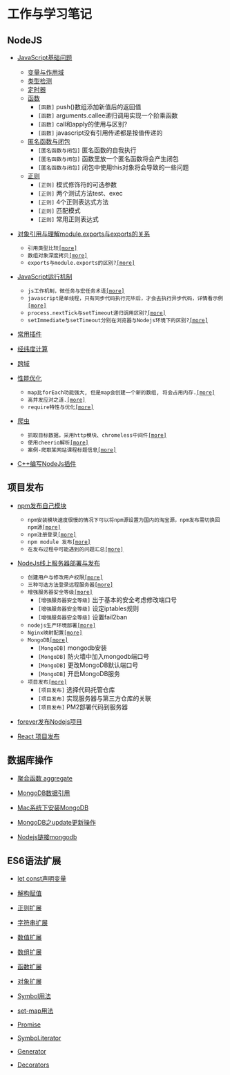 # 工作与学习笔记

## NodeJS

* [JavaScript基础问题](/nodejs/base.md)
  - [变量与作用域](/nodejs/base.md#变量与作用域)
  - [类型检测](/nodejs/base.md#类型检测)
  - [定时器](/nodejs/base.md#定时器)
  - [函数](/nodejs/base.md#函数)
      - `[函数]` push()数组添加新值后的返回值
      - `[函数]` arguments.callee递归调用实现一个阶乘函数
      - `[函数]` call和apply的使用与区别?
      - `[函数]` javascript没有引用传递都是按值传递的
  - [匿名函数与闭包](/nodejs/base.md#匿名函数与闭包)
      - `[匿名函数与闭包]` 匿名函数的自我执行
      - `[匿名函数与闭包]` 函数里放一个匿名函数将会产生闭包
      - `[匿名函数与闭包]` 闭包中使用this对象将会导致的一些问题
  - [正则](/nodejs/base.md#正则)
    - `[正则]` 模式修饰符的可选参数
    - `[正则]` 两个测试方法test、exec
    - `[正则]` 4个正则表达式方法
    - `[正则]` 匹配模式
    - `[正则]` 常用正则表达式

* [对象引用与理解module.exports与exports的关系](/nodejs/object_reference.md)
  - `引用类型比较`[`[more]`](/nodejs/object_reference.md#引用类型比较)
  - `数组对象深度拷贝`[`[more]`](/nodejs/object_reference.md#数组对象深度拷贝)
  - `exports与module.exports的区别?`[`[more]`](/nodejs/object_reference.md#exports与module.exports的区别)

* [JavaScript运行机制](/nodejs/operational_mechanism.md)
  - `js工作机制，微任务与宏任务术语`[`[more]`](/nodejs/operational_mechanism.md#js工作机制)
  - `javascript是单线程，只有同步代码执行完毕后，才会去执行异步代码，详情看示例`[`[more]`](/nodejs/operational_mechanism.md#例2)
  - `process.nextTick与setTimeout递归调用区别?`[`[more]`](/nodejs/operational_mechanism.md#process.nextTick与setTimeout递归调用区别)
  - `setImmediate与setTimeout分别在浏览器与Nodejs环境下的区别?`[`[more]`](/nodejs/operational_mechanism.md#setImmediate与setTimeout)

* [常用插件](/nodejs/plugins.md)

* [经纬度计算](/nodejs/distance.md)

* [跨域](/nodejs/cors.md)

* [性能优化](/nodejs/performance_optimization.md)
  - `map比forEach功能强大, 但是map会创建一个新的数组, 将会占用内存.`[`[more]`](/nodejs/performance_optimization.md#map与forEach)
  - `高并发应对之道.`[`[more]`](/nodejs/performance_optimization.md#高并发应对之道)
  - `require特性与优化`[`[more]`](/nodejs/performance_optimization.md#require特性与优化)

* [爬虫](/nodejs/creeper.md)
  - `抓取目标数据，采用http模块、chromeless中间件`[`[more]`](/nodejs/creeper.md#抓取目标数据)
  - `使用cheerio解析`[`[more]`](/nodejs/creeper.md#使用cheerio解析)
  - `案例-爬取某网站课程标题信息`[`[more]`](/nodejs/creeper.md#案例-爬取某网站课程标题信息)

* [C++编写NodeJs插件](/nodejs/c_addons.md)

## 项目发布

* [npm发布自己模块](/project-release/npm_deploy.md)
    - `npm安装模块速度很慢的情况下可以将npm源设置为国内的淘宝源，npm发布需切换回npm源`[`[more]`](/project-release/npm_deploy.md#npm源设置)
    - `npm注册登录`[`[more]`](/project-release/npm_deploy.md#npm注册登录)
    - `npm module 发布`[`[more]`](/project-release/npm_deploy.md#npm-module-发布)
    - `在发布过程中可能遇到的问题汇总`[`[more]`](/project-release/npm_deploy.md#可能遇到的问题)

* [NodeJs线上服务器部署与发布](/project-release/nodejs_deploy.md)
    - `创建用户与修改用户权限`[`[more]`](/project-release/nodejs_deploy.md#创建用户)
    - `三种可选方法登录远程服务器`[`[more]`](/project-release/nodejs_deploy.md#登录远程服务器)
    - `增强服务器安全等级`[`[more]`](/project-release/nodejs_deploy.md#增强服务器安全等级)
        - `[增强服务器安全等级]` 出于基本的安全考虑修改端口号
        - `[增强服务器安全等级]` 设定iptables规则
        - `[增强服务器安全等级]` 设置fail2ban
    - `nodejs生产环境部署`[`[more]`](/project-release/nodejs_deploy.md#nodejs生产环境部署)
    - `Nginx映射配置`[`[more]`](/project-release/nodejs_deploy.md#Nginx映射)
    - `MongoDB`[`[more]`](/project-release/nodejs_deploy.md#mongodb)
        - `[MongoDB]` mongodb安装
        - `[MongoDB]` 防火墙中加入mongodb端口号
        - `[MongoDB]` 更改MongoDB默认端口号
        - `[MongoDB]` 开启MongoDB服务
    - `项目发布`[`[more]`](/project-release/nodejs_deploy.md#项目发布)
        - `[项目发布]` 选择代码托管仓库
        - `[项目发布]` 实现服务器与第三方仓库的关联
        - `[项目发布]` PM2部署代码到服务器

* [forever发布Nodejs项目](/project-release/forever_deploy_nodejs.md)

* [React 项目发布](/project-release/react_deploy.md)

## 数据库操作

* [聚合函数 aggregate](/database/mongo_Aggregate.md)

* [MongoDB数据引用](https://github.com/Q-Angelo/Summarize/blob/master/database/mongo_dbref.md)

* [Mac系统下安装MongoDB](https://github.com/Q-Angelo/Summarize/blob/master/database/mongo_install.md)

* [MongoDB之update更新操作](https://github.com/Q-Angelo/Summarize/blob/master/database/mongo_update.md)

* [Nodejs链接mongodb](https://github.com/Q-Angelo/Summarize/blob/master/database/mongo_nodejs_link.md)

## ES6语法扩展

* [let const声明变量](https://github.com/Q-Angelo/Summarize/blob/master/ES6/1-let%20const.md)

* [解构赋值](https://github.com/Q-Angelo/Summarize/blob/master/ES6/2-%E7%BB%93%E6%9E%84%E8%B5%8B%E5%80%BC.md)

* [正则扩展](https://github.com/Q-Angelo/Summarize/blob/master/ES6/3-%E6%AD%A3%E5%88%99%E6%89%A9%E5%B1%95.md)

* [字符串扩展](https://github.com/Q-Angelo/Summarize/blob/master/ES6/4-%E5%AD%97%E7%AC%A6%E4%B8%B2%E6%89%A9%E5%B1%95.md)

* [数值扩展](https://github.com/Q-Angelo/Summarize/blob/master/ES6/5-%E6%95%B0%E5%80%BC%E6%89%A9%E5%B1%95.md)

* [数组扩展](https://github.com/Q-Angelo/Summarize/blob/master/ES6/6-%E6%95%B0%E7%BB%84%E6%89%A9%E5%B1%95.md)

* [函数扩展](https://github.com/Q-Angelo/Summarize/blob/master/ES6/7-%E5%87%BD%E6%95%B0%E6%89%A9%E5%B1%95.md)

* [对象扩展](https://github.com/Q-Angelo/Summarize/blob/master/ES6/8-%E5%AF%B9%E8%B1%A1%E6%89%A9%E5%B1%95.md)

* [Symbol用法](https://github.com/Q-Angelo/Summarize/blob/master/ES6/9-Symbol%E7%94%A8%E6%B3%95.md)

* [set-map用法](https://github.com/Q-Angelo/Summarize/blob/master/ES6/10-set-map%E7%94%A8%E6%B3%95.md)

* [Promise](https://github.com/Q-Angelo/Summarize/blob/master/ES6/13-Promise.md)

* [Symbol.iterator](https://github.com/Q-Angelo/Summarize/blob/master/ES6/14-Iterator.md)

* [Generator](https://github.com/Q-Angelo/Summarize/blob/master/ES6/15-Generator.md)

* [Decorators](https://github.com/Q-Angelo/Summarize/blob/master/ES6/16-Decorators.md)

